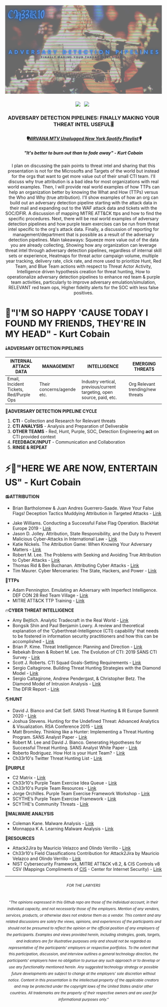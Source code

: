 # [![THOTCON0xB header](https://github.com/ch33r10/THOTCON0xB/blob/main/Nirvana/Thotcon2021.png)](https://sites.google.com/view/ch33r10)
<p align='center'>
<a href="https://twitter.com/Ch33r10"><img height="30" src="https://github.com/ch33r10/BlackHatAsia2020/blob/master/img/twitter%20blue%20logo.png"></a>&nbsp;&nbsp;
 <a href="https://www.linkedin.com/in/xena-olsen/"><img height="30" src="https://github.com/ch33r10/BlackHatAsia2020/blob/master/img/linkedin%20logo.png"></a>&nbsp;&nbsp;
</p>
<h3 align="center">ADVERSARY DETECTION PIPELINES: FINALLY MAKING YOUR THREAT INTEL USEFUL🎚️</h3>
<h5 align="center">🎙️<a href="https://open.spotify.com/album/1To7kv722A8SpZF789MZy7?si=Ui7PEKP7Tf-M49WS0_Y25A&dl_branch=1">NIRVANA MTV Unplugged New York Spotify Playlist</a>🎙️</h5>
<h5 align="center">"It's better to burn out than to fade away" - Kurt Cobain</h5>
<p align="center">I plan on discussing the pain points to threat intel and sharing that this presentation is not for the Microsofts and Targets of the world but instead for the orgs that want to get more value out of their small CTI team. I'll discuss why true attribution is a bad idea for most organizations with real world examples. Then, I will provide real world examples of how TTPs can help an organization better by knowing the What and How (TTPs) versus the Who and Why (true attribution). I'll show examples of how an org can build out an adversary detection pipeline starting with the attack data in their mail and expanding out to the WAF attack data and tickets with the SOC/DFIR. A discussion of mapping MITRE ATT&CK ttps and how to find the specific procedures. Next, there will be real world examples of adversary detection pipelines and how purple team exercises can be run from threat intel specific to the org's attack data. Finally, a discussion of reporting for management/department that is possible as a result of the adversary detection pipelines. Main takeaways: Squeeze more value out of the data you are already collecting, Showing how any organization can leverage threat intel through adversary detection pipelines, regardless of internal skill sets or experience, Heatmaps for threat actor campaign volume, multiple year tracking, delivery rate, click rate, and more used to prioritize Hunt, Red Team, and Blue Team actions with respect to Threat Actor Activity, Intelligence driven hypothesis creation for threat hunting, How to operationalize adversary detection pipelines to enhance red team & purple team activities, particularly to improve adversary emulation/simulation, RELEVANT red team ops, Higher fidelity alerts for the SOC with less false positives.</p>
<p></p>
<p><h1 align="left">🚬<b>"I'M SO HAPPY 'CAUSE TODAY I FOUND MY FRIENDS, THEY'RE IN MY HEAD" - Kurt Cobain</b></h1></p>
<p>🕯️<b>ADVERSARY DETECTION PIPELINES</b></p>

**INTERNAL ATTACK DATA**|**MANAGEMENT**|**INTELLIGENCE**|**EMERGING THREATS**
---|---|---|---
Email, Incident Tickets, Red/Purple Ops|Their concerns/agende etc.|Industry vertical, previous/current targeting, open source, paid, etc.|Org Relevant trending/new threats
<p></p>
<p>🔗<b>ADVERSARY DETECTION PIPELINE CYCLE</b></p>
<ol>
  <li><b>CTI</b> - Collection and Research for Relevant threats</li>
  <li><b>CTI ANALYSIS</b> - Analysis and Preparation of Deliverable</li>
  <li><b>OTHER TEAMS</b> - Red, Hunt, Purple, SOC, Detection Engineering <b>act</b> on CTI provided context</li>
  <li><b>FEEDBACK/INPUT</b> - Communication and Collaboration</li>
  <li><b>RINSE & REPEAT</b></li>
</ol>
 <p></p> 
<p></p>
<p><h1 align="left">⚡🎸<b>"HERE WE ARE NOW, ENTERTAIN US" - Kurt Cobain</b></h1></p>

<p>📻<b>ATTRIBUTION</b></p>
<ul>
 <li>Brian Bartholomew & Juan Andres Guerrero-Saade. Wave Your False Flags! Deception Tactics Muddying Attribution in Targeted Attacks - <a href="https://media.kasperskycontenthub.com/wp-content/uploads/sites/43/2017/10/20114955/Bartholomew-GuerreroSaade-VB2016.pdf">Link</a></p>
 <li>Jake Williams. Conducting a Successful False Flag Operation. BlackHat Europe 2019 - <a href="https://youtu.be/W2vBu_Jui9A">Link</a></li>
 <li>Jason D. Jolley. Attribution, State Responsibility, and the Duty to Prevent Malicious Cyber-Attacks in International Law - <a href="https://www.amazon.com/ATTRIBUTION-RESPONSIBILITY-MALICIOUS-CYBER-ATTACKS-INTERNATIONAL-ebook/dp/B07TYJYFYM/ref=sr_1_1?dchild=1&keywords=jason+jolley+attribution&qid=1599458954&sr=8-1">Link</a></li>
 <li>Katie Nickels. The Attribution Game: When Knowing Your Adversary Matters - <a href="https://redcanary.com/blog/apt-attribution-rsa/">Link</a></li>
 <li>Robert M. Lee. The Problems with Seeking and Avoiding True Attribution to Cyber Attacks - <a href="https://www.sans.org/blog/the-problems-with-seeking-and-avoiding-true-attribution-to-cyber-attacks/">Link</a></li>
 <li>Thomas Rid & Ben Buchanan. Attributing Cyber Attacks - <a href="https://ridt.co/d/rid-buchanan-attributing-cyber-attacks.pdf">Link</a></li>
 <li>Tim Maurer. Cyber Mercenaries: The State, Hackers, and Power - <a href="https://www.amazon.com/Cyber-Mercenaries-State-Hackers-Power/dp/110756686X/ref=sr_1_1?dchild=1&keywords=tim+cyber+mercenaries&qid=1599459104&sr=8-1">Link</a></li>
</ul> 
<p>🦾<b>TTPs</b></p>
<ul>
  <li>Adam Pennington. Emulating an Adversary with Imperfect Intelligence. DEF CON 28 Red Team Village - <a href="https://youtu.be/cXlWY3OnjO0">Link</a></li>
 <li>MITRE ATT&CK TTP Training - <a href="https://attack.mitre.org/resources/training/cti/">Link</a></li>
</ul>
<p>🔥<b>CYBER THREAT INTELLIGENCE</b></p>
<ul>
 <li>Amy Bejtlich. Analytic Tradecraft in the Real World - <a href="https://youtu.be/MWJZsW9HooY">Link</a></li>
 <li>Bongsik Shin and Paul Benjamin Lowry. A review and theoretical explanation of the ‘Cyberthreat-Intelligence (CTI) capability’ that needs to be fostered in information security practitioners and how this can be accomplished - <a href="https://doi.org/10.1016/j.cose.2020.101761">Link</a></li>
 <li>Brian P. Kime. Threat Intelligence: Planning and Direction - <a href="https://www.sans.org/reading-room/whitepapers/threatintelligence/threat-intelligence-planning-direction-36857">Link</a></li>
 <li>Rebekah Brown & Robert M. Lee. The Evolution of CTI: 2019 SANS CTI Survey - <a href="https://www.sans.org/reading-room/whitepapers/threats/paper/38790#:~:text=SANS%20has%20been%20tracking%20the,its%20applications%20in%20information%20security.&text=While%20the%20use%20of%20CTI,size%2Dfits%2Dall%20approach">Link</a></li>
 <li>Scott J. Roberts. CTI Squad Goals-Setting Requirements - <a href="https://medium.com/@sroberts/cti-squadgoals-setting-requirements-41bcb63db918">Link</a></li>
 <li>Sergio Caltagirone. Building Threat Hunting Strategies with the Diamond Model - <a href="http://www.activeresponse.org/building-threat-hunting-strategy-with-the-diamond-model/">Link</a></li>
 <li>Sergio Caltagirone, Andrew Pendergast, & Christopher Betz. The Diamond Model of Intrusion Analysis - <a href="https://apps.dtic.mil/dtic/tr/fulltext/u2/a586960.pdf">Link</a></li>   
<li>The DFIR Report - <a href="https://thedfirreport.com/">Link</a></li>
</ul>
<p>🌎<b>HUNT</b></p>
<ul>
 <li>David J. Bianco and Cat Self. SANS Threat Hunting & IR Europe Summit 2020 - <a href="https://youtu.be/HInxsRyYCK4">Link</a></li>
 <li>Joshua Stevens. Hunting for the Undefined Threat: Advanced Analytics & Visualization. RSA Conference 2015 - <a href="https://docs.huihoo.com/rsaconference/usa-2015/anf-w04-hunting-the-undefined-threat-advanced-analytics-visualization.pdf">Link</a></li>
 <li>Matt Bromiley. Thinking like a Hunter: Implementing a Threat Hunting Program. SANS Analyst Paper - <a href="https://www.sans.org/reading-room/whitepapers/analyst/thinking-hunter-implementing-threat-hunting-program-38923">Link</a></li>
 <li>Robert M. Lee and David J. Bianco. Generating Hypotheses for Successful Threat Hunting. SANS Analyst White Paper - <a href="https://www.sans.org/reading-room/whitepapers/threats/generating-hypotheses-successful-threat-hunting-37172">Link</a></li>
   <li>Roberto Rodriguez. How Hot is your Hunt Team? - <a href="https://cyberwardog.blogspot.com/2017/07/how-hot-is-your-hunt-team.html">Link</a></li>
  <li>Ch33r10's Twitter Threat Hunting List - <a href="https://twitter.com/i/lists/1445402146434867206">Link</a></li>
  </ul>
<p>🌠<b>PURPLE</b></p>
<ul>
  <li>C2 Matrix - <a href="https://www.thec2matrix.com">Link</a></li>
  <li>Ch33r10's Purple Team Exercise Idea Queue - <a href="https://docs.google.com/spreadsheets/d/1wHRrqwb1chTWP8kQqJjA2Chl7bUtCxRlobiyT3V2thE/edit#gid=267180436">Link</a></li>
 <li>Ch33r10's Purple Team Resources - <a href="https://github.com/ch33r10/EnterprisePurpleTeaming">Link</a></li>
  <li>Jorge Orchilles. Purple Team Exercise Framework Workshop - <a href="https://www.scythe.io/library/ptef-workshop">Link</a></li>
 <li>SCYTHE’s Purple Team Exercise Framework - <a href="https://www.scythe.io/ptef">Link</a></li>
  <li>SCYTHE's Community Threats - <a href="https://github.com/scythe-io/community-threats">Link</a></li>
 </ul>
 <p>👾<b>MALWARE ANALYSIS</b></p>
 <ul>
 <li>Coleman Kane. Malware Analysis - <a href="https://class.malware.re/">Link</a></li>
 <li>Monnappa K A. Learning Malware Analysis - <a href="https://www.amazon.com/Learning-Malware-Analysis-techniques-investigate-ebook/dp/B073D49Q6W">Link</a></li></ul>
<p>🎵<b>RESOURCES</b></p>
<ul>
<li>Attack2Jira by Mauricio Velazco and Olindo Verrillo - <a href="https://github.com/mvelazc0/attack2jira">Link</a></li>
<li>Ch33r10's Field Classifications Contribution for Attack2Jira by Mauricio Velazco and Olindo Verrillo - <a href="https://github.com/mvelazc0/attack2jira/pull/16">Link</a></li>
<li>NIST Cybersecurity Framework, MITRE ATT&CK v8.2, & CIS Controls v8 CSV (Mappings Compliments of <a href="https://www.cisecurity.org/controls/cis-controls-navigator/">CIS</a> - Center for Internet Security) - <a href="https://github.com/ch33r10/EnterprisePurpleTeaming/blob/main/PractitionerResources/NISTCSF_MITRE.csv">Link</a></li> 
</ul>
<b></b>
<hr></hr>
<h6 align="center"><small>FOR THE LAWYERS</small></h6>
<h6 align="center"><sub>"The opinions expressed in this Github repo are those of the individual account, in their individual capacity, and not necessarily those of the employers. Mention of any vendors, services, products, or otherwise does not endorse them as a vendor. This content and any related discussions are solely the views, opinions, and experiences of the participants and should not be presumed to reflect the opinion or the official position of any employers of the participants. Examples and views provided herein, including strategies, goals, targets, and indicators are for illustrative purposes only and should not be regarded as representative of the participants' employers or respective portfolios. To the extent that this participation, discussion, and interview outlines a general technology direction, the participants' employers have no obligation to pursue any such approach or to develop or use any functionality mentioned herein. Any suggested technology strategy or possible future developments are subject to change at the employers' sole discretion without notice. Content in this presentation is the intellectual property of the applicable creators and may be protected under the copyright laws of the United States and/or other countries. All trademarks are the property of their respective owners and are used for informational purposes only."</sub></h6>
